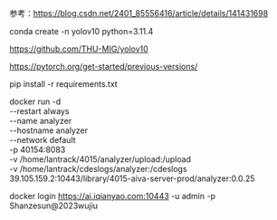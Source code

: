 























参考：https://blog.csdn.net/2401_85556416/article/details/141431698

conda create -n yolov10 python=3.11.4

https://github.com/THU-MIG/yolov10 


https://pytorch.org/get-started/previous-versions/


pip install -r requirements.txt


docker run -d \
  --restart always \
  --name analyzer \
  --hostname analyzer \
  --network default \
  -p 40154:8083 \
  -v /home/lantrack/4015/analyzer/upload:/upload \
  -v /home/lantrack/cdeslogs/analyzer:/cdeslogs \
  39.105.159.2:10443/library/4015-aiva-server-prod/analyzer:0.0.25
  
  docker login https://ai.iqianyao.com:10443 -u admin -p Shanzesun@2023wujiu